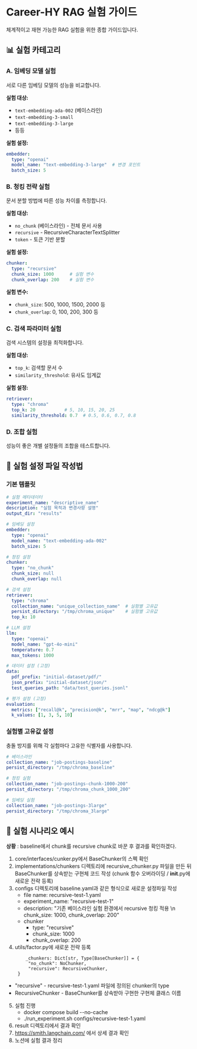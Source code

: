 # Career-HY RAG 실험 가이드

체계적이고 재현 가능한 RAG 실험을 위한 종합 가이드입니다.


## 📊 실험 카테고리

### A. 임베딩 모델 실험
서로 다른 임베딩 모델의 성능을 비교합니다.

**실험 대상:**
- `text-embedding-ada-002` (베이스라인)
- `text-embedding-3-small`
- `text-embedding-3-large`
- 등등

**실험 설정:**
```yaml
embedder:
  type: "openai"
  model_name: "text-embedding-3-large"  # 변경 포인트
  batch_size: 5
```

### B. 청킹 전략 실험
문서 분할 방법에 따른 성능 차이를 측정합니다.

**실험 대상:**
- `no_chunk` (베이스라인) - 전체 문서 사용
- `recursive` - RecursiveCharacterTextSplitter
- `token` - 토큰 기반 분할

**실험 설정:**
```yaml
chunker:
  type: "recursive"
  chunk_size: 1000      # 실험 변수
  chunk_overlap: 200    # 실험 변수
```

**실험 변수:**
- `chunk_size`: 500, 1000, 1500, 2000 등
- `chunk_overlap`: 0, 100, 200, 300 등

### C. 검색 파라미터 실험
검색 시스템의 설정을 최적화합니다.

**실험 대상:**
- `top_k`: 검색할 문서 수
- `similarity_threshold`: 유사도 임계값

**실험 설정:**
```yaml
retriever:
  type: "chroma"
  top_k: 20           # 5, 10, 15, 20, 25
  similarity_threshold: 0.7  # 0.5, 0.6, 0.7, 0.8
```

### D. 조합 실험
성능이 좋은 개별 설정들의 조합을 테스트합니다.


## 🔬 실험 설정 파일 작성법

### 기본 템플릿
```yaml
# 실험 메타데이터
experiment_name: "descriptive_name"
description: "실험 목적과 변경사항 설명"
output_dir: "results"

# 임베딩 설정
embedder:
  type: "openai"
  model_name: "text-embedding-ada-002"
  batch_size: 5

# 청킹 설정
chunker:
  type: "no_chunk"
  chunk_size: null
  chunk_overlap: null

# 검색 설정
retriever:
  type: "chroma"
  collection_name: "unique_collection_name"  # 실험별 고유값
  persist_directory: "/tmp/chroma_unique"    # 실험별 고유값
  top_k: 10

# LLM 설정
llm:
  type: "openai"
  model_name: "gpt-4o-mini"
  temperature: 0.7
  max_tokens: 1000

# 데이터 설정 (고정)
data:
  pdf_prefix: "initial-dataset/pdf/"
  json_prefix: "initial-dataset/json/"
  test_queries_path: "data/test_queries.jsonl"

# 평가 설정 (고정)
evaluation:
  metrics: ["recall@k", "precision@k", "mrr", "map", "ndcg@k"]
  k_values: [1, 3, 5, 10]
```

### 실험별 고유값 설정
충돌 방지를 위해 각 실험마다 고유한 식별자를 사용합니다.

```yaml
# 베이스라인
collection_name: "job-postings-baseline"
persist_directory: "/tmp/chroma_baseline"

# 청킹 실험
collection_name: "job-postings-chunk-1000-200"
persist_directory: "/tmp/chroma_chunk_1000_200"

# 임베딩 실험
collection_name: "job-postings-3large"
persist_directory: "/tmp/chroma_3large"
```


## 🎯 실험 시나리오 예시

**상황** : baseline에서 chunk를 recursive chunk로 바꾼 후 결과를 확인하겠다.
1. core/interfaces/cunker.py에서 BaseChunker의 스펙 확인
2. implementations/chunkers 디렉토리에 recursive_chunker.py 파일을 만든 뒤 BaseChunker를 상속받는 구현체 코드 작성 (chunk 함수 오버라이딩 / __init__.py에 새로운 전략 등록)
3. configs 디렉토리에 baseline.yaml과 같은 형식으로 새로운 설정파일 작성
   - file name: recursive-test-1.yaml
   - experiment_name: "recursive-test-1"
   - description: "기존 베이스라인 실험 환경에서 recursive 청킹 적용 \n chunk_size: 1000, chunk_overlap: 200"
   - chunker
     - type: "recursive"
     - chunk_size: 1000
     - chunk_overlap: 200
4. utils/factor.py에 새로운 전략 등록
   ```
       _chunkers: Dict[str, Type[BaseChunker]] = {
        "no_chunk": NoChunker,
        "recursive": RecursiveChunker,
    }
    ```
  - "recursive" - recursive-test-1.yaml 파일에 정의된 chunker의 type
  - RecursiveChunker - BaseChunker를 상속받아 구현한 구현체 클래스 이름
5. 실험 진행
   - docker compose build --no-cache
   - ./run_experiment.sh configs/recursive-test-1.yaml
6. result 디렉토리에서 결과 확인
7. https://smith.langchain.com/ 에서 상세 결과 확인
8. 노션에 실험 결과 정리
